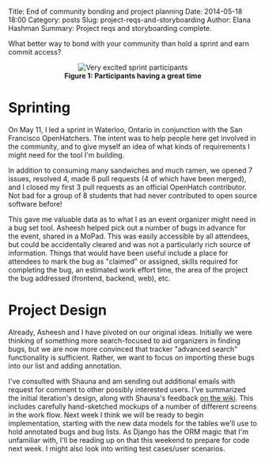 Title: End of community bonding and project planning
Date: 2014-05-18 18:00
Category: posts
Slug: project-reqs-and-storyboarding
Author: Elana Hashman
Summary: Project reqs and storyboarding complete.

What better way to bond with your community than hold a sprint and earn commit 
access?

<div style="text-align: center">
  <img alt="Very excited sprint participants" src="images/sprint.jpg" />
  <br />
  <strong>Figure 1: Participants having a great time</strong>
</div>

# Sprinting #

On May 11, I led a sprint in Waterloo, Ontario in conjunction with the San 
Francisco OpenHatchers. The intent was to help people here get involved in the 
community, and to give myself an idea of what kinds of requirements I might 
need for the tool I'm building.

In addition to consuming many sandwiches and much ramen, we opened 7 issues, 
resolved 4, made 6 pull requests (4 of which have been merged), and I closed my 
first 3 pull requests as an official OpenHatch contributor. Not bad for a group 
of 8 students that had never contributed to open source software before!

This gave me valuable data as to what I as an event organizer might need in a 
bug set tool. Asheesh helped pick out a number of bugs in advance for the 
event, shared in a MoPad. This was easily accessible by all attendees, but 
could be accidentally cleared and was not a particularly rich source of 
information. Things that would have been useful include a place for attendees 
to mark the bug as "claimed" or assigned, skills required for completing the 
bug, an estimated work effort time, the area of the project the bug addressed 
(frontend, backend, web), etc.

# Project Design #

Already, Asheesh and I have pivoted on our original ideas. Initially we were 
thinking of something more search-focused to aid organizers in finding bugs, 
but we are now more convinced that tracker "advanced search" functionality is 
sufficient. Rather, we want to focus on importing these bugs into our list and 
adding annotation.

I've consulted with Shauna and am sending out additional emails with request 
for comment to other possibly interested users. I've summarized the initial 
iteration's design, along with Shauna's feedback [on the 
wiki](https://openhatch.org/wiki/GSoC_2014/bug-set-creator). This includes 
carefully hand-sketched mockups of a number of different screens in the work 
flow. Next week I think we will be ready to begin implementation, starting with 
the new data models for the tables we'll use to hold annotated bugs and bug 
lists. As Django has the ORM magic that I'm unfamiliar with, I'll be reading up 
on that this weekend to prepare for code next week. I might also look into 
writing test cases/user scenarios.

